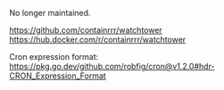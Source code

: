 No longer maintained.

https://github.com/containrrr/watchtower
https://hub.docker.com/r/containrrr/watchtower

Cron expression format:
https://pkg.go.dev/github.com/robfig/cron@v1.2.0#hdr-CRON_Expression_Format
